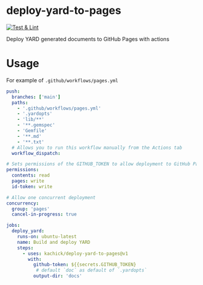 # deploy-yard-to-pages

[![Test & Lint](https://github.com/kachick/deploy-yard-to-pages/actions/workflows/ci.yml/badge.svg?branch=main)](https://github.com/kachick/deploy-yard-to-pages/actions/workflows/ci.yml?query=branch%3Amain++)

Deploy YARD generated documents to GitHub Pages with actions

# Usage

For example of `.github/workflows/pages.yml`

```yaml
push:
  branches: ['main']
  paths:
    - '.github/workflows/pages.yml'
    - '.yardopts'
    - 'lib/**'
    - '**.gemspec'
    - 'Gemfile'
    - '**.md'
    - '**.txt'
  # Allows you to run this workflow manually from the Actions tab
  workflow_dispatch:

# Sets permissions of the GITHUB_TOKEN to allow deployment to GitHub Pages
permissions:
  contents: read
  pages: write
  id-token: write

# Allow one concurrent deployment
concurrency:
  group: 'pages'
  cancel-in-progress: true

jobs:
  deploy_yard:
    runs-on: ubuntu-latest
    name: Build and deploy YARD
    steps:
      - uses: kachick/deploy-yard-to-pages@v1
        with:
          github-token: ${{secrets.GITHUB_TOKEN}
           # default `doc` as default of `.yardopts`
          output-dir: 'docs'
```
